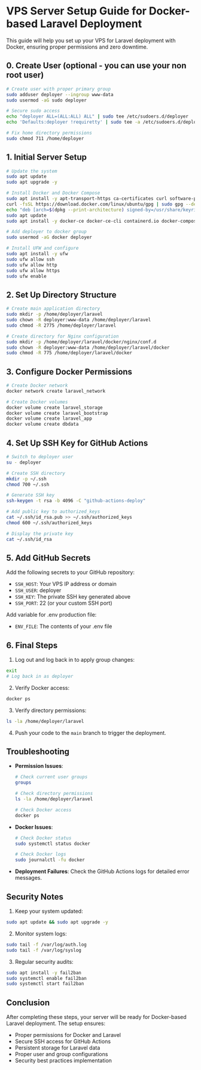 # VPS Server Setup Guide for Docker-based Laravel Deployment

This guide will help you set up your VPS for Laravel deployment with Docker, ensuring proper permissions and zero downtime.

## 0. Create User (optional - you can use your non root user)

```bash
# Create user with proper primary group
sudo adduser deployer --ingroup www-data
sudo usermod -aG sudo deployer

# Secure sudo access
echo "deployer ALL=(ALL:ALL) ALL" | sudo tee /etc/sudoers.d/deployer
echo 'Defaults:deployer !requiretty' | sudo tee -a /etc/sudoers.d/deployer  

# Fix home directory permissions
sudo chmod 711 /home/deployer
```

## 1. Initial Server Setup

```bash
# Update the system
sudo apt update
sudo apt upgrade -y

# Install Docker and Docker Compose
sudo apt install -y apt-transport-https ca-certificates curl software-properties-common
curl -fsSL https://download.docker.com/linux/ubuntu/gpg | sudo gpg --dearmor -o /usr/share/keyrings/docker-archive-keyring.gpg
echo "deb [arch=$(dpkg --print-architecture) signed-by=/usr/share/keyrings/docker-archive-keyring.gpg] https://download.docker.com/linux/ubuntu $(lsb_release -cs) stable" | sudo tee /etc/apt/sources.list.d/docker.list > /dev/null
sudo apt update
sudo apt install -y docker-ce docker-ce-cli containerd.io docker-compose-plugin

# Add deployer to docker group
sudo usermod -aG docker deployer

# Install UFW and configure
sudo apt install -y ufw
sudo ufw allow ssh
sudo ufw allow http
sudo ufw allow https
sudo ufw enable
```

## 2. Set Up Directory Structure

```bash
# Create main application directory
sudo mkdir -p /home/deployer/laravel
sudo chown -R deployer:www-data /home/deployer/laravel
sudo chmod -R 2775 /home/deployer/laravel

# Create directory for Nginx configuration
sudo mkdir -p /home/deployer/laravel/docker/nginx/conf.d
sudo chown -R deployer:www-data /home/deployer/laravel/docker
sudo chmod -R 775 /home/deployer/laravel/docker
```

## 3. Configure Docker Permissions

```bash
# Create Docker network
docker network create laravel_network

# Create Docker volumes
docker volume create laravel_storage
docker volume create laravel_bootstrap
docker volume create laravel_app
docker volume create dbdata
```

## 4. Set Up SSH Key for GitHub Actions

```bash
# Switch to deployer user
su - deployer

# Create SSH directory
mkdir -p ~/.ssh
chmod 700 ~/.ssh

# Generate SSH key
ssh-keygen -t rsa -b 4096 -C "github-actions-deploy"

# Add public key to authorized_keys
cat ~/.ssh/id_rsa.pub >> ~/.ssh/authorized_keys
chmod 600 ~/.ssh/authorized_keys

# Display the private key
cat ~/.ssh/id_rsa
```

## 5. Add GitHub Secrets

Add the following secrets to your GitHub repository:

- `SSH_HOST`: Your VPS IP address or domain
- `SSH_USER`: deployer
- `SSH_KEY`: The private SSH key generated above
- `SSH_PORT`: 22 (or your custom SSH port)

Add variable for .env production file:
- `ENV_FILE`: The contents of your .env file

## 6. Final Steps

1. Log out and log back in to apply group changes:
```bash
exit
# Log back in as deployer
```

2. Verify Docker access:
```bash
docker ps
```

3. Verify directory permissions:
```bash
ls -la /home/deployer/laravel
```

4. Push your code to the `main` branch to trigger the deployment.

## Troubleshooting

- **Permission Issues**: 
  ```bash
  # Check current user groups
  groups
  
  # Check directory permissions
  ls -la /home/deployer/laravel
  
  # Check Docker access
  docker ps
  ```

- **Docker Issues**:
  ```bash
  # Check Docker status
  sudo systemctl status docker
  
  # Check Docker logs
  sudo journalctl -fu docker
  ```

- **Deployment Failures**: Check the GitHub Actions logs for detailed error messages.

## Security Notes

1. Keep your system updated:
```bash
sudo apt update && sudo apt upgrade -y
```

2. Monitor system logs:
```bash
sudo tail -f /var/log/auth.log
sudo tail -f /var/log/syslog
```

3. Regular security audits:
```bash
sudo apt install -y fail2ban
sudo systemctl enable fail2ban
sudo systemctl start fail2ban
```

## Conclusion

After completing these steps, your server will be ready for Docker-based Laravel deployment. The setup ensures:
- Proper permissions for Docker and Laravel
- Secure SSH access for GitHub Actions
- Persistent storage for Laravel data
- Proper user and group configurations
- Security best practices implementation 